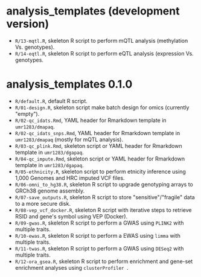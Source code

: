 # analysis_templates (development version)

* `R/13-mqtl.R`, skeleton R script to perform mQTL analysis (methylation Vs. genotypes).
* `R/14-eqtl.R`, skeleton R script to perform eQTL analysis (expression Vs. genotypes.

# analysis_templates 0.1.0

* `R/default.R`, default R script.
* `R/01-design.R`, skeleton script make batch design for omics (currently "empty").
* `R/02-qc_idats.Rmd`, YAML header for Rmarkdown template in `umr1283/dmapaq`.
* `R/02-qc_idats_snps.Rmd`, YAML header for Rmarkdown template in `umr1283/dmapaq` (mostly for mQTL analysis).
* `R/03-qc_plink.Rmd`, skeleton script or YAML header for Rmarkdown template in `umr1283/dgapaq`.
* `R/04-qc_impute.Rmd`, skeleton script or YAML header for Rmarkdown template in `umr1283/dgapaq`.
* `R/05-ethnicity.R`, skeleton script to perform etnicity inference using 1,000 Genomes and HRC imputed VCF files.
* `R/06-omni_to_hg38.R`, skeleton R script to upgrade genotyping arrays to GRCh38 genome assembly.
* `R/07-save_outputs.R`, skeleton R script to store "sensitive"/"fragile" data to a more secure disk.
* `R/08-vep_vcf_docker.R`, skeleton R script with iterative steps to retrieve RSID and gene's symbol using VEP (Docker).
* `R/09-gwas.R`, skeleton R script to perform a GWAS using `PLINK2`  with multiple traits.
* `R/10-ewas.R`, skeleton R script to perform a EWAS using `limma` with multiple traits.
* `R/11-twas.R`, skeleton R script to perform a GWAS using `DESeq2` with multiple traits.
* `R/12-ora_gsea.R`, skeleton R script to perform enrichment and gene-set enrichment analyses using `clusterProfiler `.
